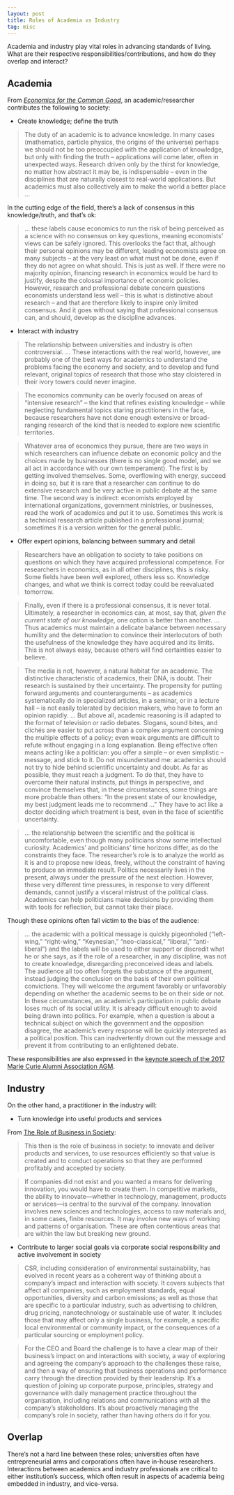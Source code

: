 ```yaml
---
layout: post
title: Roles of Academia vs Industry
tag: misc
---
```


Academia and industry play vital roles in advancing standards of living. What are their respective responsibilities/contributions, and how do they overlap and interact?

## Academia

From _[Economics for the Common Good](https://press.princeton.edu/books/paperback/9780691192253/economics-for-the-common-good)_, an academic/researcher contributes the following to society:

- Create knowledge; define the truth

> The duty of an academic is to advance knowledge. In many cases (mathematics, particle physics, the origins of the universe) perhaps we should not be too preoccupied with the application of knowledge, but only with finding the truth – applications will come later, often in unexpected ways. Research driven only by the thirst for knowledge, no matter how abstract it may be, is indispensable – even in the disciplines that are naturally closest to real-world applications. But academics must also collectively aim to make the world a better place …

In the cutting edge of the field, there’s a lack of consensus in this knowledge/truth, and that’s ok:

> ... these labels cause economics to run the risk of being perceived as a science with no consensus on key questions, meaning economists’ views can be safely ignored. This overlooks the fact that, although their personal opinions may be different, leading economists agree on many subjects – at the very least on what must not be done, even if they do not agree on what should. This is just as well. If there were no majority opinion, financing research in economics would be hard to justify, despite the colossal importance of economic policies. However, research and professional debate concern questions economists understand less well – this is what is distinctive about research – and that are therefore likely to inspire only limited consensus. And it goes without saying that professional consensus can, and should, develop as the discipline advances.

- Interact with industry

> The relationship between universities and industry is often controversial. ... These interactions with the real world, however, are probably one of the best ways for academics to understand the problems facing the economy and society, and to develop and fund relevant, original topics of research that those who stay cloistered in their ivory towers could never imagine.

> The economics community can be overly focused on areas of “intensive research” – the kind that refines existing knowledge – while neglecting fundamental topics staring practitioners in the face, because researchers have not done enough extensive or broad-ranging research of the kind that is needed to explore new scientific territories.

> Whatever area of economics they pursue, there are two ways in which researchers can influence debate on economic policy and the choices made by businesses (there is no single good model, and we all act in accordance with our own temperament). The first is by getting involved themselves. Some, overflowing with energy, succeed in doing so, but it is rare that a researcher can continue to do extensive research and be very active in public debate at the same time. The second way is indirect: economists employed by international organizations, government ministries, or businesses, read the work of academics and put it to use. Sometimes this work is a technical research article published in a professional journal; sometimes it is a version written for the general public.

- Offer expert opinions, balancing between summary and detail

> Researchers have an obligation to society to take positions on questions on which they have acquired professional competence. For researchers in economics, as in all other disciplines, this is risky. Some fields have been well explored, others less so. Knowledge changes, and what we think is correct today could be reevaluated tomorrow.

> Finally, even if there is a professional consensus, it is never total. Ultimately, a researcher in economics can, at most, say that, _given the current state of our knowledge_, one option is better than another. ... Thus academics must maintain a delicate balance between necessary humility and the determination to convince their interlocutors of both the usefulness of the knowledge they have acquired and its limits. This is not always easy, because others will find certainties easier to believe.

> The media is not, however, a natural habitat for an academic. The distinctive characteristic of academics, their DNA, is doubt. Their research is sustained by their uncertainty. The propensity for putting forward arguments and counterarguments – as academics systematically do in specialized articles, in a seminar, or in a lecture hall – is not easily tolerated by decision makers, who have to form an opinion rapidly. … But above all, academic reasoning is ill adapted to the format of television or radio debates. Slogans, sound bites, and clichés are easier to put across than a complex argument concerning the multiple effects of a policy; even weak arguments are difficult to refute without engaging in a long explanation. Being effective often means acting like a politician: you offer a simple – or even simplistic – message, and stick to it. Do not misunderstand me: academics should not try to hide behind scientific uncertainty and doubt. As far as possible, they must reach a judgment. To do that, they have to overcome their natural instincts, put things in perspective, and convince themselves that, in these circumstances, some things are more probable than others: “In the present state of our knowledge, my best judgment leads me to recommend …” They have to act like a doctor deciding which treatment is best, even in the face of scientific uncertainty.

> … the relationship between the scientific and the political is uncomfortable, even though many politicians show some intellectual curiosity. Academics’ and politicians’ time horizons differ, as do the constraints they face. The researcher’s role is to analyze the world as it is and to propose new ideas, freely, without the constraint of having to produce an immediate result. Politics necessarily lives in the present, always under the pressure of the next election. However, these very different time pressures, in response to very different demands, cannot justify a visceral mistrust of the political class. Academics can help politicians make decisions by providing them with tools for reflection, but cannot take their place.

Though these opinions often fall victim to the bias of the audience:

> … the academic with a political message is quickly pigeonholed (“left-wing,” “right-wing,” “Keynesian,” “neo-classical,” “liberal,” “anti-liberal”) and the labels will be used to either support or discredit what he or she says, as if the role of a researcher, in any discipline, was not to create knowledge, disregarding preconceived ideas and labels. The audience all too often forgets the substance of the argument, instead judging the conclusion on the basis of their own political convictions. They will welcome the argument favorably or unfavorably depending on whether the academic seems to be on their side or not. In these circumstances, an academic’s participation in public debate loses much of its social utility. It is already difficult enough to avoid being drawn into politics. For example, when a question is about a technical subject on which the government and the opposition disagree, the academic’s every response will be quickly interpreted as a political position. This can inadvertently drown out the message and prevent it from contributing to an enlightened debate.

These responsibilities are also expressed in the [keynote speech of the 2017 Marie Curie Alumni Association AGM](https://www.mariecuriealumni.eu/sites/default/files/the_role_of_science_in_society.pdf).

## Industry

On the other hand, a practitioner in the industry will:

- Turn knowledge into useful products and services

From [The Role of Business in Society](https://www.hks.harvard.edu/sites/default/files/centers/mrcbg/programs/cri/files/report_12_CGI%2BRole%2Bof%2BBusiness%2Bin%2BSociety%2BReport%2BFINAL%2B10-03-06.pdf):

> This then is the role of business in society: to innovate and deliver products and services, to use resources efficiently so that value is created and to conduct operations so that they are performed profitably and accepted by society.

> If companies did not exist and you wanted a means for delivering innovation, you would have to create them. In competitive markets, the ability to innovate—whether in technology, management, products or services—is central to the survival of the company. Innovation involves new sciences and technologies, access to raw materials and, in some cases, finite resources. It may involve new ways of working and patterns of organisation. These are often contentious areas that are within the law but breaking new ground.

- Contribute to larger social goals via corporate social responsibility and active involvement in society

> CSR, including consideration of environmental sustainability, has evolved in recent years as a coherent way of thinking about a company’s impact and interaction with society. It covers subjects that affect all companies, such as employment standards, equal opportunities, diversity and carbon emissions; as well as those that are specific to a particular industry, such as advertising to children, drug pricing, nanotechnology or sustainable use of water. It includes those that may affect only a single business, for example, a specific local environmental or community impact, or the consequences of a particular sourcing or employment policy.

> For the CEO and Board the challenge is to have a clear map of their business’s impact on and interactions with society, a way of exploring and agreeing the company’s approach to the challenges these raise, and then a way of ensuring that business operations and performance carry through the direction provided by their leadership. It’s a question of joining up corporate purpose, principles, strategy and governance with daily management practice throughout the organisation, including relations and communications with all the company’s stakeholders. It’s about proactively managing the company’s role in society, rather than having others do it for you.

## Overlap

There’s not a hard line between these roles; universities often have entrepreneurial arms and corporations often have in-house researchers. Interactions between academics and industry professionals are critical to either institution’s success, which often result in aspects of academia being embedded in industry, and vice-versa.
